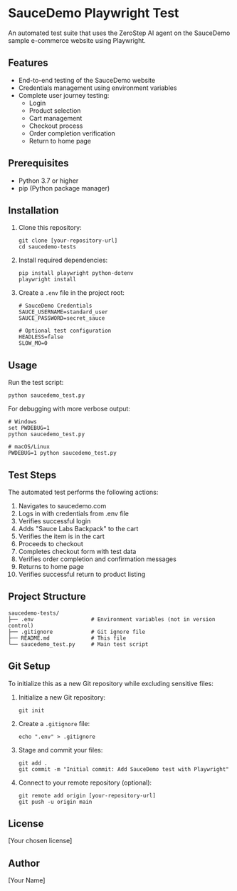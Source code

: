 # SauceDemo Playwright Test

An automated test suite that uses the ZeroStep AI agent on the SauceDemo sample e-commerce website using Playwright.

## Features

- End-to-end testing of the SauceDemo website
- Credentials management using environment variables
- Complete user journey testing:
  - Login
  - Product selection
  - Cart management
  - Checkout process
  - Order completion verification
  - Return to home page

## Prerequisites

- Python 3.7 or higher
- pip (Python package manager)

## Installation

1. Clone this repository:
   ```
   git clone [your-repository-url]
   cd saucedemo-tests
   ```

2. Install required dependencies:
   ```
   pip install playwright python-dotenv
   playwright install
   ```

3. Create a `.env` file in the project root:
   ```
   # SauceDemo Credentials
   SAUCE_USERNAME=standard_user
   SAUCE_PASSWORD=secret_sauce
   
   # Optional test configuration
   HEADLESS=false
   SLOW_MO=0
   ```

## Usage

Run the test script:
```
python saucedemo_test.py
```

For debugging with more verbose output:
```
# Windows
set PWDEBUG=1
python saucedemo_test.py

# macOS/Linux
PWDEBUG=1 python saucedemo_test.py
```

## Test Steps

The automated test performs the following actions:

1. Navigates to saucedemo.com
2. Logs in with credentials from .env file
3. Verifies successful login
4. Adds "Sauce Labs Backpack" to the cart
5. Verifies the item is in the cart
6. Proceeds to checkout
7. Completes checkout form with test data
8. Verifies order completion and confirmation messages
9. Returns to home page
10. Verifies successful return to product listing

## Project Structure

```
saucedemo-tests/
├── .env                  # Environment variables (not in version control)
├── .gitignore            # Git ignore file
├── README.md             # This file
└── saucedemo_test.py     # Main test script
```

## Git Setup

To initialize this as a new Git repository while excluding sensitive files:

1. Initialize a new Git repository:
   ```
   git init
   ```

2. Create a `.gitignore` file:
   ```
   echo ".env" > .gitignore
   ```

3. Stage and commit your files:
   ```
   git add .
   git commit -m "Initial commit: Add SauceDemo test with Playwright"
   ```

4. Connect to your remote repository (optional):
   ```
   git remote add origin [your-repository-url]
   git push -u origin main
   ```

## License

[Your chosen license]

## Author

[Your Name]
